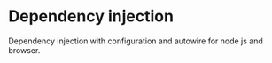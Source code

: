 # Dependency injection

Dependency injection with configuration and autowire for node js and browser.